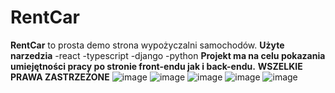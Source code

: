 # RentCar

**RentCar** to prosta demo strona wypożyczalni samochodów.
**Użyte narzedzia**
-react
-typescript
-django
-python
**Projekt ma na celu pokazania umiejętności pracy po stronie front-endu jak i back-endu.**
**WSZELKIE PRAWA ZASTRZEŻONE**
![image](https://github.com/fl3xxy/car-rental/assets/122679895/328e7f5f-4367-45be-9f2c-f0c97f49c2d1)
![image](https://github.com/fl3xxy/car-rental/assets/122679895/3e1a6dfb-fe38-4865-b787-6f7a9779f03d)
![image](https://github.com/fl3xxy/car-rental/assets/122679895/fb30ba2f-71f2-4dc6-ab87-9bd1920eda53)
![image](https://github.com/fl3xxy/car-rental/assets/122679895/bb43319f-f210-4efb-93b9-3aac8e6a75ea)
![image](https://github.com/fl3xxy/car-rental/assets/122679895/dc02d33c-9f9d-4317-99bd-e0a7c52fa02d)

